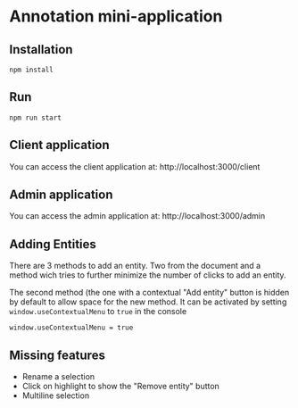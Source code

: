 # Annotation mini-application

## Installation

```
npm install
```

## Run

```
npm run start
```

## Client application

You can access the client application at: http://localhost:3000/client

## Admin application

You can access the admin application at: http://localhost:3000/admin

## Adding Entities

There are 3 methods to add an entity. Two from the document and a method wich tries to further minimize
the number of clicks to add an entity.

The second method (the one with a contextual "Add entity" button is hidden by default to allow space for
the new method.
It can be activated by setting ```window.useContextualMenu``` to ```true``` in the console

```
window.useContextualMenu = true

```

## Missing features
  * Rename a selection
  * Click on highlight to show the "Remove entity" button
  * Multiline selection